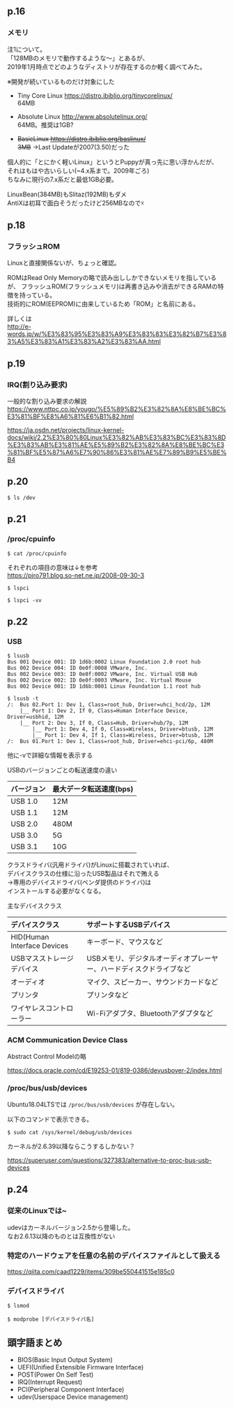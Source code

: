 ## p.16

### メモリ

注1について。  
「128MBのメモリで動作するような〜」とあるが、  
2019年1月時点でどのようなディストリが存在するのか軽く調べてみた。

※開発が続いているものだけ対象にした

* Tiny Core Linux  https://distro.ibiblio.org/tinycorelinux/  
64MB
* Absolute Linux http://www.absolutelinux.org/  
64MB。推奨は1GB?

* ~~BasicLinux https://distro.ibiblio.org/baslinux/  
3MB~~ →Last Updateが2007(3.50)だった

個人的に「とにかく軽いLinux」というとPuppyが真っ先に思い浮かんだが、  
それはもはや古いらしい(~4.x系まで。2009年ごろ)  
ちなみに現行の7.x系だと最低1GB必要。

LinuxBean(384MB)もSlitaz(192MB)もダメ  
AntiXは初耳で面白そうだったけど256MBなので☓

## p.18

### フラッシュROM

Linuxと直接関係ないが、ちょっと確認。   

ROMはRead Only Memoryの略で読み出ししかできないメモリを指しているが、
フラッシュROM(フラッシュメモリ)は再書き込みや消去ができるRAMの特徴を持っている。  
技術的にROM(EEPROM)に由来しているため「ROM」と名前にある。

詳しくは  
http://e-words.jp/w/%E3%83%95%E3%83%A9%E3%83%83%E3%82%B7%E3%83%A5%E3%83%A1%E3%83%A2%E3%83%AA.html

## p.19

### IRQ(割り込み要求)

一般的な割り込み要求の解説  
https://www.nttpc.co.jp/yougo/%E5%89%B2%E3%82%8A%E8%BE%BC%E3%81%BF%E8%A6%81%E6%B1%82.html

https://ja.osdn.net/projects/linux-kernel-docs/wiki/2.2%E3%80%80Linux%E3%82%AB%E3%83%BC%E3%83%8D%E3%83%AB%E3%81%AE%E5%89%B2%E3%82%8A%E8%BE%BC%E3%81%BF%E5%87%A6%E7%90%86%E3%81%AE%E7%89%B9%E5%BE%B4

## p.20

```shell:デバイスファイル(ハードウェアアクセスを抽象化したもの)の一覧
$ ls /dev
```

## p.21

### /proc/cpuinfo

```shell:CPU情報を確認する
$ cat /proc/cpuinfo
```

それぞれの項目の意味は↓を参考  
https://piro791.blog.so-net.ne.jp/2008-09-30-3


~~~shell:PCIデバイスの情報を表示する
$ lspci
~~~

```shell:-v,-vvを使うと詳細な情報(さらに詳細な情報)を表示する
$ lspci -vv
```

## p.22

### USB

```shell:USBデバイスの情報を表示する
$ lsusb
Bus 001 Device 001: ID 1d6b:0002 Linux Foundation 2.0 root hub
Bus 002 Device 004: ID 0e0f:0008 VMware, Inc. 
Bus 002 Device 003: ID 0e0f:0002 VMware, Inc. Virtual USB Hub
Bus 002 Device 002: ID 0e0f:0003 VMware, Inc. Virtual Mouse
Bus 002 Device 001: ID 1d6b:0001 Linux Foundation 1.1 root hub
```

```shell:USBデバイスの階層構造をツリー状に表示する
$ lsusb -t
/:  Bus 02.Port 1: Dev 1, Class=root_hub, Driver=uhci_hcd/2p, 12M
    |__ Port 1: Dev 2, If 0, Class=Human Interface Device, Driver=usbhid, 12M
    |__ Port 2: Dev 3, If 0, Class=Hub, Driver=hub/7p, 12M
        |__ Port 1: Dev 4, If 0, Class=Wireless, Driver=btusb, 12M
        |__ Port 1: Dev 4, If 1, Class=Wireless, Driver=btusb, 12M
/:  Bus 01.Port 1: Dev 1, Class=root_hub, Driver=ehci-pci/6p, 480M

```

他に-vで詳細な情報を表示する

USBのバージョンごとの転送速度の違い

|バージョン|最大データ転送速度(bps)|
|:--|:--|
|USB 1.0|12M|
|USB 1.1|12M|
|USB 2.0|480M|
|USB 3.0|5G|
|USB 3.1|10G|

クラスドライバ(汎用ドライバ)がLinuxに搭載されていれば、  
デバイスクラスの仕様に沿ったUSB製品はそれで賄える  
→専用のデバイスドライバ(ベンダ提供のドライバ)は  
インストールする必要がなくなる。

主なデバイスクラス

|デバイスクラス|サポートするUSBデバイス|
|:--|:--|
|HID(Human Interface Devices|キーボード、マウスなど|
|USBマスストレージデバイス|USBメモリ、デジタルオーディオプレーヤー、ハードディスクドライブなど|
|オーディオ|マイク、スピーカー、サウンドカードなど|
|プリンタ|プリンタなど|
|ワイヤレスコントローラー|Wi-Fiアダプタ、Bluetoothアダプタなど|

### ACM Communication Device Class

Abstract Control Modelの略

https://docs.oracle.com/cd/E19253-01/819-0386/devusbover-2/index.html

### /proc/bus/usb/devices

Ubuntu18.04LTSでは ``` /proc/bus/usb/devices ``` が存在しない。

以下のコマンドで表示できる。

```shell
$ sudo cat /sys/kernel/debug/usb/devices
```

カーネルが2.6.39以降ならこうするしかない？

https://superuser.com/questions/327383/alternative-to-proc-bus-usb-devices

## p.24

### 従来のLinuxでは~

udevはカーネルバージョン2.5から登場した。  
なお2.6.13以降のものとは互換性がない

### 特定のハードウェアを任意の名前のデバイスファイルとして扱える

https://qiita.com/caad1229/items/309be550441515e185c0

### デバイスドライバ

```shell:ロードされているカーネルモジュールの確認
$ lsmod
```

```shell:デバイスドライバの手動ロード
$ modprobe [デバイスドライバ名]
```

## 頭字語まとめ

* BIOS(Basic Input Output System)
* UEFI(Unified Extensible Firmware Interface)
* POST(Power On Self Test)
* IRQ(Interrupt Request)
* PCI(Peripheral Component Interface)
* udev(Userspace Device management)